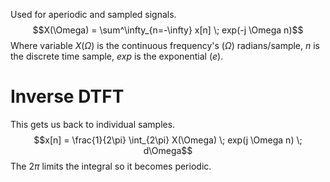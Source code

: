 Used for aperiodic and sampled signals.
$$X(\Omega) = \sum^\infty_{n=-\infty} x[n] \; exp(-j \Omega n)$$
Where variable $X(\Omega)$ is the continuous frequency's ($\Omega$) radians/sample, $n$ is the discrete time sample, $exp$ is the exponential ($e$).

# Inverse DTFT
This gets us back to individual samples.
$$x[n] = \frac{1}{2\pi} \int_{2\pi} X(\Omega) \; exp(j \Omega n) \; d\Omega$$
The $2\pi$ limits the integral so it becomes periodic.
